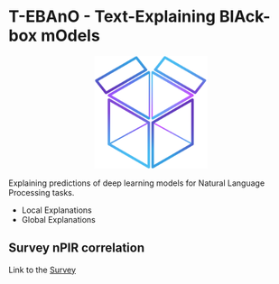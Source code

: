 <h1>T-EBAnO - Text-Explaining BlAck-box mOdels</h1>

<p align="center">
    <img src="img/logo.png" alt="EBANO-logo" style="width:200px;"/>
</p>

Explaining predictions of deep learning models for Natural Language Processing tasks.
* Local Explanations
* Global Explanations

<h2>Survey nPIR correlation</h2>

Link to the <a href="https://docs.google.com/forms/d/e/1FAIpQLSfv6XT0tEjYzVBXJKZSj7RgCIZaEX8NHYbsB8vrTkbMGp-P1w/viewform" target="_blank">Survey</a>

